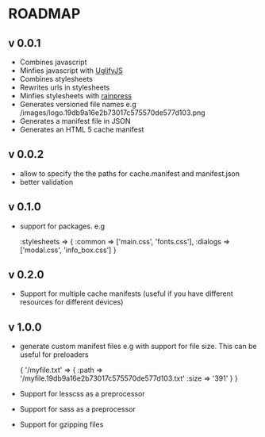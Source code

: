 # ROADMAP

## v 0.0.1

* Combines javascript
* Minfies javascript with [UglifyJS](https://github.com/mishoo/UglifyJS)
* Combines stylesheets
* Rewrites urls in stylesheets
* Minfies stylesheets with [rainpress](https://rubygems.org/gems/rainpress)
* Generates versioned file names e.g /images/logo.19db9a16e2b73017c575570de577d103.png
* Generates a manifest file in JSON
* Generates an HTML 5 cache manifest

## v 0.0.2

* allow to specify the the paths for cache.manifest and manifest.json
* better validation

## v 0.1.0 

* support for packages. e.g

	:stylesheets => {
		:common => ['main.css', 'fonts.css'],
		:dialogs => ['modal.css', 'info_box.css']
	}

## v 0.2.0

* Support for multiple cache manifests (useful if you have different
  resources for different devices)

## v 1.0.0

* generate custom manifest files e.g with support for file size.
  This can be useful for preloaders

  {
		'/myfile.txt' => {
							:path => '/myfile.19db9a16e2b73017c575570de577d103.txt'
							:size => '391'
						 }
	}
* Support for lesscss as a preprocessor
* Support for sass as a preprocessor
* Support for gzipping files


